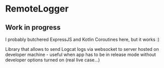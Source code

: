 # RemoteLogger

## Work in progress
I probably butchered ExpressJS and Kotlin Coroutines here, but it works :)

Library that allows to send Logcat logs via websocket to server hosted on developer machine - useful when app has to be in release mode without developer options turned on (real live case...)
